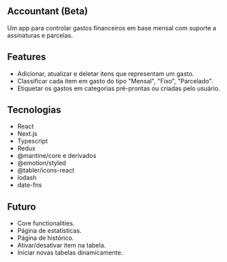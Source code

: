 ## Accountant (Beta)

Um app para controlar gastos financeiros em base mensal com suporte a assinaturas e parcelas.

## Features

- Adicionar, atualizar e deletar itens que representam um gasto.
- Classificar cada item em gasto do tipo "Mensal", "Fixo", "Parcelado".
- Etiquetar os gastos em categorias pré-prontas ou criadas pelo usuário.

## Tecnologias
- React
- Next.js
- Typescript
- Redux
- @mantine/core e derivados
- @emotion/styled
- @tabler/icons-react
- lodash
- date-fns

## Futuro

- Core functionalities.
- Página de estatísticas.
- Página de histórico.
- Ativar/desativar item na tabela.
- Iniciar novas tabelas dinamicamente.